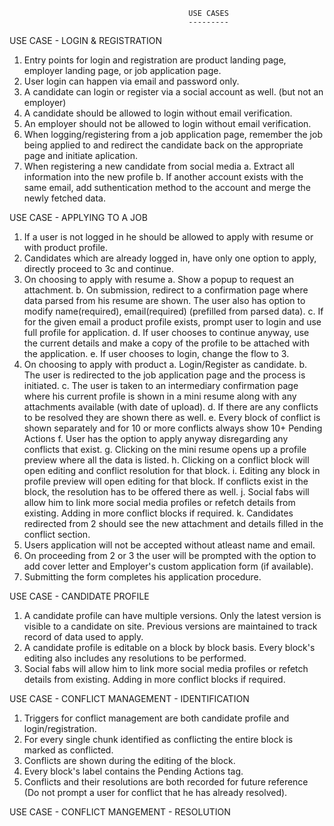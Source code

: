 											
											USE CASES
											---------

USE CASE - LOGIN & REGISTRATION

1. Entry points for login and registration are product landing page, employer landing page, or job application page.
2. User login can happen via email and password only.
3. A candidate can login or register via a social account as well. (but not an employer)
4. A candidate should be allowed to login without email verification.
5. An employer should not be allowed to login without email verification.
6. When logging/registering from a job application page, remember the job being applied to and redirect the candidate back on the appropriate page and initiate aplication.
7. When registering a new candidate from social media
  a. Extract all information into the new profile
  b. If another account exists with the same email, add suthentication method to the account and merge the newly fetched data.


USE CASE - APPLYING TO A JOB

1. If a user is not logged in he should be allowed to apply with resume or with product profile.
2. Candidates which are already logged in, have only one option to apply, directly proceed to 3c and continue.
3. On choosing to apply with resume
  a. Show a popup to request an attachment. 
  b. On submission, redirect to a confirmation page where data parsed from his resume are shown. The user also has option to modify name(required), email(required) (prefilled from parsed data).
  c. If for the given email a product profile exists, prompt user to login and use full profile for application.
  d. If user chooses to continue anyway, use the current details and make a copy of the profile to be attached with the application.
  e. If user chooses to login, change the flow to 3.
4. On choosing to apply with product
  a. Login/Register as candidate.
  b. The user is redirected to the job application page and the process is initiated.
  c. The user is taken to an intermediary confirmation page where his current profile is shown in a mini resume along with any attachments available (with date of upload).
  d. If there are any conflicts to be resolved they are shown there as well.
  e. Every block of conflict is shown separately and for 10 or more conflicts always show 10+ Pending Actions
  f. User has the option to apply anyway disregarding any conflicts that exist.
  g. Clicking on the mini resume opens up a profile preview where all the data is listed.
  h. Clicking on a conflict block will open editing and conflict resolution for that block.
  i. Editing any block in profile preview will open editing for that block. If conflicts exist in the block, the resolution has to be offered there as well.
  j. Social fabs will allow him to link more social media profiles or refetch details from existing. Adding in more conflict blocks if required.
  k. Candidates redirected from 2 should see the new attachment and details filled in the conflict section.
5. Users application will not be accepted without atleast name and email.
6. On proceeding from 2 or 3 the user will be prompted with the option to add cover letter and Employer's custom application form (if available).
7. Submitting the form completes his application procedure.

USE CASE - CANDIDATE PROFILE

1. A candidate profile can have multiple versions. Only the latest version is visible to a candidate on site. Previous versions are maintained to track record of data used to apply.
2. A candidate profile is editable on a block by block basis. Every block's editing also includes any resolutions to be performed.
3. Social fabs will allow him to link more social media profiles or refetch details from existing. Adding in more conflict blocks if required.

USE CASE - CONFLICT MANAGEMENT - IDENTIFICATION

1. Triggers for conflict management are both candidate profile and login/registration.
2. For every single chunk identified as conflicting the entire block is marked as conflicted.
3. Conflicts are shown during the editing of the block.
4. Every block's label contains the Pending Actions tag.
5. Conflicts and their resolutions are both recorded for future reference (Do not prompt a user for conflict that he has already resolved).

USE CASE - CONFLICT MANGEMENT - RESOLUTION